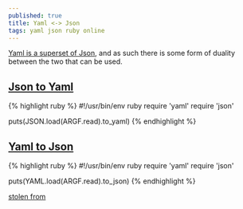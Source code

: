 ```yaml
---
published: true
title: Yaml <-> Json
tags: yaml json ruby online
---
```

[Yaml is a superset of Json](http://yaml.org/spec/1.2/spec.html#id2759572), and as such there is some form of duality
between the two that can be used.

## [Json to Yaml](https://www.json2yaml.com/)
{% highlight ruby %}
#!/usr/bin/env ruby
require 'yaml'
require 'json'

puts(JSON.load(ARGF.read).to_yaml)
{% endhighlight %}

## [Yaml to Json](https://www.json2yaml.com/convert-yaml-to-json)
{% highlight ruby %}
#!/usr/bin/env ruby
require 'yaml'
require 'json'

puts(YAML.load(ARGF.read).to_json)
{% endhighlight %}

[stolen from](https://www.jvt.me/posts/2017/06/22/yaml-to-json/)
